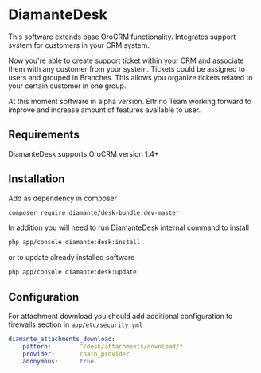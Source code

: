 DiamanteDesk
========================

This software extends base OroCRM functionality. Integrates support system for customers in your CRM system.

Now you're able to create support ticket within your CRM and associate them with any customer from your system. Tickets could be assigned to users and grouped in Branches. This allows you organize tickets related to your certain customer in one group.

At this moment software in alpha version. Eltrino Team working forward to improve and increase amount of features available to user.

Requirements
------------

DiamanteDesk supports OroCRM version 1.4+

Installation
------------

Add as dependency in composer

```bash
composer require diamante/desk-bundle:dev-master
```

In addition you will need to run DiamanteDesk internal command to install

```bash
php app/console diamante:desk:install
```

or to update already installed software

```bash
php app/console diamante:desk:update
```

Configuration
------------

For attachment download you should add additional configuration to firewalls section in `app/etc/security.yml`

```yml
diamante_attachments_download:
    pattern:        ^/desk/attachments/download/*
    provider:       chain_provider
    anonymous:      true
```
